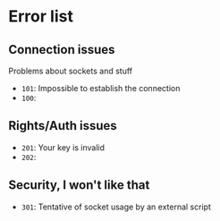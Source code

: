 # Error list

## Connection issues

Problems about sockets and stuff

 - `101`: Impossible to establish the connection
 - `100`:  

## Rights/Auth issues

 - `201`: Your key is invalid
 - `202`: 

## Security, I won't like that

 - `301`: Tentative of socket usage by an external script